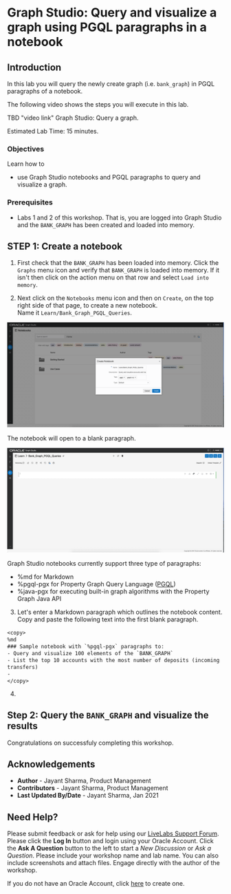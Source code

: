 # Graph Studio: Query and visualize a graph using PGQL paragraphs in a notebook

## Introduction

In this lab you will query the newly create graph (i.e. `bank_graph`) in PGQL paragraphs of a notebook.

The following video shows the steps you will execute in this lab.

TBD "video link" Graph Studio: Query a graph.

Estimated Lab Time: 15 minutes. 

### Objectives

Learn how to
- use Graph Studio notebooks and PGQL paragraphs to query and visualize a graph.

### Prerequisites

- Labs 1 and 2 of this workshop. That is, you are logged into Graph Studio and the `BANK_GRAPH` has been created and loaded into memory. 

## **STEP 1**: Create a notebook  

1. First check that the `BANK_GRAPH` has been loaded into memory. Click the `Graphs` menu icon and verify that `BANK_GRAPH` is loaded into memory. If it isn't then click on the action menu on that row and select `Load into memory`. 

2. Next click on the `Notebooks` menu icon and then on `Create`, on the top right side of that page, to create a new notebook.  
Name it `Learn/Bank_Graph_PGQL_Queries`.  

![](./images/24-create-notebook.png " ")  

The notebook will open to a blank paragraph.  

![](images/25-blank-notebook.png)

Graph Studio notebooks currently support three type of paragraphs:  
- %md for Markdown 
- %pgql-pgx for Property Graph Query Language ([PGQL](https://pgql-lang.org)) 
- %java-pgx for executing built-in graph algorithms with the Property Graph Java API  
  
3. Let's enter a Markdown paragraph which outlines the notebook content. Copy and paste the following text into the first blank paragraph.   
```
<copy>
%md
### Sample notebook with `%pgql-pgx` paragraphs to:
- Query and visualize 100 elements of the `BANK_GRAPH`
- List the top 10 accounts with the most number of deposits (incoming transfers) 
- 
</copy>

```
4. 

## **Step 2**: Query the `BANK_GRAPH` and visualize the results 


Congratulations on successfuly completing this workshop.

## Acknowledgements
* **Author** - Jayant Sharma, Product Management
* **Contributors** -  Jayant Sharma, Product Management
* **Last Updated By/Date** - Jayant Sharma, Jan 2021
  
## Need Help?
Please submit feedback or ask for help using our [LiveLabs Support Forum](https://community.oracle.com/tech/developers/categories/oracle-graph). Please click the **Log In** button and login using your Oracle Account. Click the **Ask A Question** button to the left to start a *New Discussion* or *Ask a Question*.  Please include your workshop name and lab name.  You can also include screenshots and attach files.  Engage directly with the author of the workshop.

If you do not have an Oracle Account, click [here](https://profile.oracle.com/myprofile/account/create-account.jspx) to create one.
